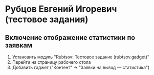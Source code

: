 # Рубцов Евгений Игоревич (тестовое задания)

## Включение отображение статистики по заявкам
1. Установить модуль "Rubtsov: Тестовое задание (rubtsov.gadget)"
2. Перейти на страницу рабочего стола
3. Добавить гаджет ("Контент" → "Заявки на вывод — статистика")
